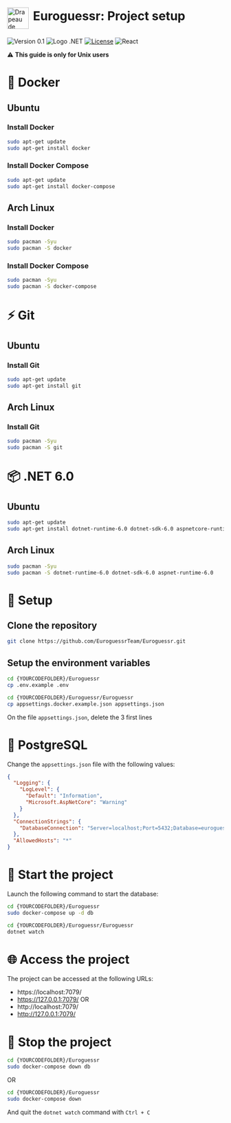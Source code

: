 <div style="display: flex; align-items: center;">
  <img src="https://images.emojiterra.com/twitter/v13.1/512px/1f1ea-1f1fa.png" alt="Drapeau de l'Europe" width="50" style="margin-top: 30px;margin-right:10px"> <h1>Euroguessr: Project setup</h1>
</div>

![Version 0.1](https://img.shields.io/badge/Version-0.1-green)
![Logo .NET](https://img.shields.io/badge/-.NET%206.0-blueviolet)
[![License](https://img.shields.io/badge/License-Apache_2.0-blue.svg)](https://opensource.org/licenses/Apache-2.0)
![React](https://img.shields.io/badge/react-18.2-blue)

⚠️ **This guide is only for Unix users**

# 🐳 Docker

## Ubuntu

### Install Docker

```bash
sudo apt-get update
sudo apt-get install docker
```

### Install Docker Compose

```bash
sudo apt-get update
sudo apt-get install docker-compose
```

## Arch Linux

### Install Docker

```bash
sudo pacman -Syu
sudo pacman -S docker
```

### Install Docker Compose

```bash
sudo pacman -Syu
sudo pacman -S docker-compose
```

# ⚡ Git

## Ubuntu

### Install Git

```bash
sudo apt-get update
sudo apt-get install git
```

## Arch Linux

### Install Git

```bash
sudo pacman -Syu
sudo pacman -S git
```

# 📦 .NET 6.0

## Ubuntu

```bash
sudo apt-get update
sudo apt-get install dotnet-runtime-6.0 dotnet-sdk-6.0 aspnetcore-runtime-6.0
```

## Arch Linux

```bash
sudo pacman -Syu
sudo pacman -S dotnet-runtime-6.0 dotnet-sdk-6.0 aspnet-runtime-6.0
```

# 🔨 Setup

## Clone the repository

```bash
git clone https://github.com/EuroguessrTeam/Euroguessr.git
```

## Setup the environment variables

```bash
cd {YOURCODEFOLDER}/Euroguessr
cp .env.example .env

cd {YOURCODEFOLDER}/Euroguessr/Euroguessr
cp appsettings.docker.example.json appsettings.json
```

On the file `appsettings.json`, delete the 3 first lines

# 🐘 PostgreSQL

Change the `appsettings.json` file with the following values:

```json
{
  "Logging": {
    "LogLevel": {
      "Default": "Information",
      "Microsoft.AspNetCore": "Warning"
    }
  },
  "ConnectionStrings": {
    "DatabaseConnection": "Server=localhost;Port=5432;Database=euroguessr;Username=postgres;Password=root"
  },
  "AllowedHosts": "*"
}
```

# 🚀 Start the project

Launch the following command to start the database:

```bash
cd {YOURCODEFOLDER}/Euroguessr
sudo docker-compose up -d db

cd {YOURCODEFOLDER}/Euroguessr/Euroguessr
dotnet watch
```

# 🌐 Access the project

The project can be accessed at the following URLs:

- https://localhost:7079/
- https://127.0.0.1:7079/
  OR
- http://localhost:7079/
- http://127.0.0.1:7079/

# 🛑 Stop the project

```bash
cd {YOURCODEFOLDER}/Euroguessr
sudo docker-compose down db
```

OR

```bash
cd {YOURCODEFOLDER}/Euroguessr
sudo docker-compose down
```

And quit the `dotnet watch` command with `Ctrl + C`

